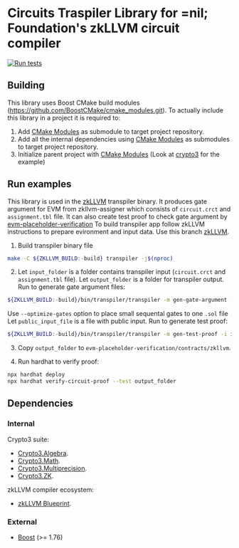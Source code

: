 # Circuits Traspiler Library for =nil; Foundation's zkLLVM circuit compiler

[![Run tests](https://github.com/NilFoundation/zkllvm-transpiler/actions/workflows/run_tests.yml/badge.svg)](https://github.com/NilFoundation/zkllvm-transpiler/actions/workflows/run_tests.yml)

## Building

This library uses Boost CMake build modules (https://github.com/BoostCMake/cmake_modules.git).
To actually include this library in a project it is required to:

1. Add [CMake Modules](https://github.com/BoostCMake/cmake_modules.git) as submodule to target project repository.
2. Add all the internal dependencies using [CMake Modules](https://github.com/BoostCMake/cmake_modules.git) as submodules to target project repository.
3. Initialize parent project with [CMake Modules](https://github.com/BoostCMake/cmake_modules.git) (Look at [crypto3](https://github.com/nilfoundation/crypto3.git) for the example)

## Run examples
This library is used in the [zkLLVM](https://github.com/NilFoundation/zkllvm) transpiler binary.
It produces gate argument for EVM from zkllvm-assigner which consists of `circuit.crct` and `assignment.tbl` file.
It can also create test proof to check gate argument by [evm-placeholder-verification](https://github.com/NilFoundation/zkllvm)
To build transpiler app follow zkLLVM instructions to prepare evironment and input data. Use this branch [zkLLVM](https://github.com/NilFoundation/zkllvm/tree/64-add-optimize-option-to-transpiler-app).

1. Build transpiler binary file
```bash
make -C ${ZKLLVM_BUILD:-build} transpiler -j$(nproc) 
```
2. Let `input_folder` is a folder contains transpiler input (`circuit.crct` and `assignment.tbl` file). Let `output_folder` is a folder for transpiler output. Run to generate gate argument files:
```bash
${ZKLLVM_BUILD:-build}/bin/transpiler/transpiler -m gen-gate-argument -i input_folder -o output_folder
```
Use `--optimize-gates` option to place small sequental gates to one `.sol` file
Let `public_input_file` is a file with public input. Run to generate test proof:
```bash
${ZKLLVM_BUILD:-build}/bin/transpiler/transpiler -m gen-test-proof -i input_folder -o output_folder -p public_input_file
```
3. Copy `output_folder` to `evm-placeholder-verification/contracts/zkllvm`.

4. Run hardhat to verify proof:
```bash
npx hardhat deploy
npx hardhat verify-circuit-proof --test output_folder
```
## Dependencies

### Internal

Crypto3 suite:

* [Crypto3.Algebra](https://github.com/nilfoundation/crypto3-algebra.git).
* [Crypto3.Math](https://github.com/nilfoundation/crypto3-math.git).
* [Crypto3.Multiprecision](https://github.com/nilfoundation/crypto3-multiprecision.git).
* [Crypto3.ZK](https://github.com/nilfoundation/crypto3-zk.git).

zkLLVM compiler ecosystem:

* [zkLLVM Blueprint](https://github.com/NilFoundation/zkllvm-blueprint.git).

### External
* [Boost](https://boost.org) (>= 1.76)
